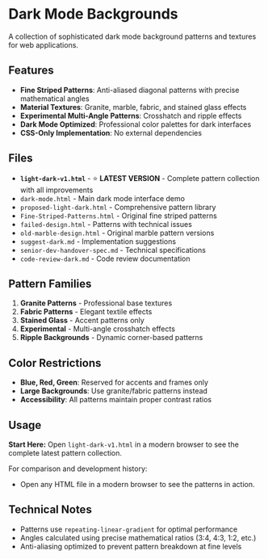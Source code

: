 # Dark Mode Backgrounds

A collection of sophisticated dark mode background patterns and textures for web applications.

## Features

- **Fine Striped Patterns**: Anti-aliased diagonal patterns with precise mathematical angles
- **Material Textures**: Granite, marble, fabric, and stained glass effects
- **Experimental Multi-Angle Patterns**: Crosshatch and ripple effects
- **Dark Mode Optimized**: Professional color palettes for dark interfaces
- **CSS-Only Implementation**: No external dependencies

## Files

- **`light-dark-v1.html`** - ⭐ **LATEST VERSION** - Complete pattern collection with all improvements
- `dark-mode.html` - Main dark mode interface demo
- `proposed-light-dark.html` - Comprehensive pattern library
- `Fine-Striped-Patterns.html` - Original fine striped patterns
- `failed-design.html` - Patterns with technical issues
- `old-marble-design.html` - Original marble pattern versions
- `suggest-dark.md` - Implementation suggestions
- `senior-dev-handover-spec.md` - Technical specifications
- `code-review-dark.md` - Code review documentation

## Pattern Families

1. **Granite Patterns** - Professional base textures
2. **Fabric Patterns** - Elegant textile effects
3. **Stained Glass** - Accent patterns only
4. **Experimental** - Multi-angle crosshatch effects
5. **Ripple Backgrounds** - Dynamic corner-based patterns

## Color Restrictions

- **Blue, Red, Green**: Reserved for accents and frames only
- **Large Backgrounds**: Use granite/fabric patterns instead
- **Accessibility**: All patterns maintain proper contrast ratios

## Usage

**Start Here:** Open `light-dark-v1.html` in a modern browser to see the complete latest pattern collection.

For comparison and development history:
- Open any HTML file in a modern browser to see the patterns in action.

## Technical Notes

- Patterns use `repeating-linear-gradient` for optimal performance
- Angles calculated using precise mathematical ratios (3:4, 4:3, 1:2, etc.)
- Anti-aliasing optimized to prevent pattern breakdown at fine levels
